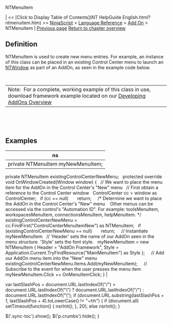 ﻿










 


NTMenuItem







| &lt;&lt; [Click to Display Table of Contents](NT HelpGuide English.html?ntmenuitem.htm) &gt;&gt;
 [NinjaScript](ninjascript.htm) &gt; [Language Reference](language_reference_wip.htm) &gt; [Add On](add_on.htm) &gt;
NTMenuItem | [Previous page](newssubscription.htm)
[Return to chapter overview](add_on.htm)










Definition
----------


NTMenuItem is used to create new menu entries. For example, an instance of this class can be placed in an existing Control Center menu to launch an [NTWindow](ntwindow.htm) as part of an AddOn, as seen in the example code below.


 




|  |
| --- |
| Note:  For a complete, working example of this class in use, download framework example located on our [Developing AddOns Overview](developing_add_ons.htm) |



 


 


Examples
--------




| ns |
| --- |
| private NTMenuItem myNewMenuItem;
private NTMenuItem existingControlCenterNewMenu;
 
protected override void OnWindowCreated(Window window)
{
   // We want to place the menu item for the AddOn in the Control Center's "New" menu
   // First obtain a reference to the Control Center window
   ControlCenter cc = window as ControlCenter;
   if (cc == null)
       return;
 
   /* Determine we want to place the AddOn in the Control Center's "New" menu
    Other menus can be accessed via the control's "Automation ID". For example: toolsMenuItem, workspacesMenuItem, connectionsMenuItem, helpMenuItem. */
   existingControlCenterNewMenu = cc.FindFirst("ControlCenterMenuItemNew") as NTMenuItem;
   if (existingControlCenterNewMenu == null)
       return;
 
   // Instantiate myNewMenuItem
   // 'Header' sets the name of our AddOn seen in the menu structure. 'Style' sets the font style.
   myNewMenuItem = new NTMenuItem { Header = "AddOn Framework", Style = Application.Current.TryFindResource("MainMenuItem") as Style };
 
   // Add our AddOn menu item into the "New" menu
   existingControlCenterNewMenu.Items.Add(myNewMenuItem);
 
   // Subscribe to the event for when the user presses the menu item
   myNewMenuItem.Click += OnMenuItemClick;
} |






 
 var lastSlashPos = document.URL.lastIndexOf("/") &gt; document.URL.lastIndexOf("\\") ? document.URL.lastIndexOf("/") : document.URL.lastIndexOf("\\");
 if (document.URL.substring(lastSlashPos + 1, lastSlashPos + 4).toLowerCase() != "~hh") {
 if (document.all) setTimeout(function() {
 nsrInit();
 }, 20);
 else nsrInit();
 }
 
 
 $('.sync-toc').show();
 $('p.crumbs').hide();
 }
 
 
 



